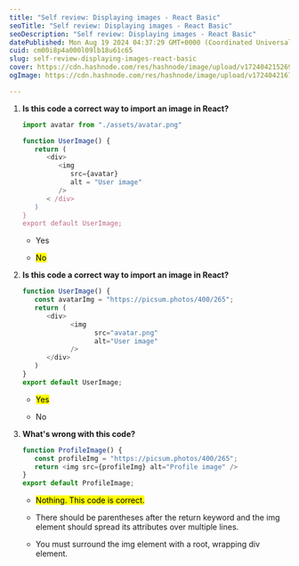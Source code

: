 ```yaml
---
title: "Self review: Displaying images - React Basic"
seoTitle: "Self review: Displaying images - React Basic"
seoDescription: "Self review: Displaying images - React Basic"
datePublished: Mon Aug 19 2024 04:37:29 GMT+0000 (Coordinated Universal Time)
cuid: cm00i8p4a000l09lb18u61c65
slug: self-review-displaying-images-react-basic
cover: https://cdn.hashnode.com/res/hashnode/image/upload/v1724042152697/00fb5f1d-a14b-43b1-9acd-895021b6d97b.png
ogImage: https://cdn.hashnode.com/res/hashnode/image/upload/v1724042167449/a994de0d-5de4-4970-a2a7-0598c8d3007a.png

---
```


1. **Is this code a correct way to import an image in React?**
    
    ```javascript
    import avatar from "./assets/avatar.png"
    
    function UserImage() {
       return ( 
          <div>
             <img 
                src={avatar}
                alt = "User image" 
             />
          < /div>
       )
    }
    export default UserImage;
    ```
    
    * Yes
        
    * <mark>No</mark>
        
2. **Is this code a correct way to import an image in React?**
    
    ```javascript
    function UserImage() {
       const avatarImg = "https://picsum.photos/400/265";
       return ( 
          <div>
                <img 
                      src="avatar.png"
                      alt="User image" 
                />
          </div>
       )
    }
    export default UserImage;
    ```
    
    * <mark>Yes</mark>
        
    * No
        
3. **What's wrong with this code?**
    
    ```javascript
    function ProfileImage() {
       const profileImg = "https://picsum.photos/400/265";
       return <img src={profileImg} alt="Profile image" />
    }
    export default ProfileImage;
    ```
    
    * <mark>Nothing. This code is correct.</mark>
        
    * There should be parentheses after the return keyword and the img element should spread its attributes over multiple lines.
        
    * You must surround the img element with a root, wrapping div element.